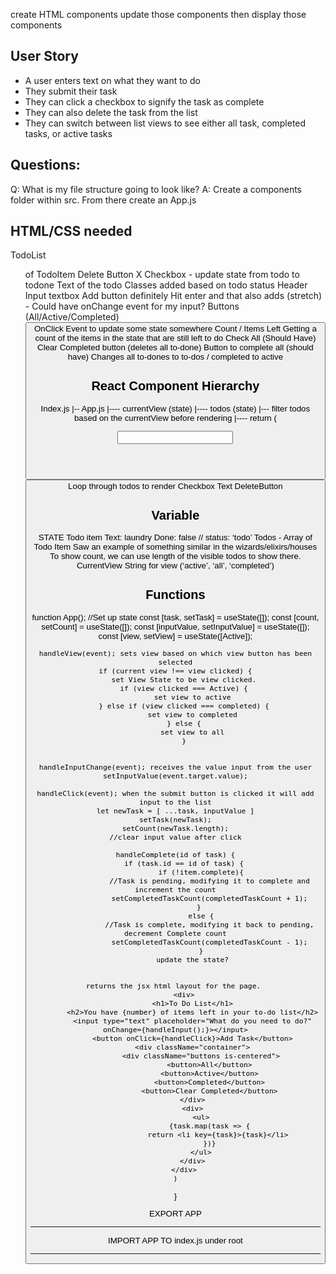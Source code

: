 create HTML components
update those components
then display those components


## User Story
- A user enters text on what they want to do
- They submit their task
- They can click a checkbox to signify the task as complete
- They can also delete the task from the list
- They can switch between list views to see either all task, completed tasks, or active tasks


## Questions: 

Q: What is my file structure going to look like?
A: Create a components folder within src. From there create an App.js

## HTML/CSS needed
TodoList
<ul> of <TodoItem />
TodoItem
Delete Button X
Checkbox - update state from todo to todone
Text of the todo
Classes added based on todo status 
Header
Input textbox
Add button definitely
Hit enter and that also adds (stretch) - Could have
onChange event for my input?
Buttons (All/Active/Completed)
<Button text=”All”>
OnClick Event to update some state somewhere
Count / Items Left
Getting a count of the items in the state that are still left to do
Check All (Should Have)
Clear Completed button (deletes all to-done)
Button to complete all (should have)
Changes all to-dones to to-dos / completed to active

## React Component Hierarchy
Index.js
|-- App.js
|---- currentView (state)
|---- todos (state)
|--- filter todos based on the currentView before rendering
|---- return (
	<Header>
	<Input>
		<button>
	<TodoList todos>
		Loop through todos to render
		<TodoItem>
			Checkbox
			Text
			DeleteButton


## Variable 
STATE
Todo item 
Text: laundry
Done: false // status: ‘todo’
Todos - Array of Todo Item 
Saw an example of something similar in the wizards/elixirs/houses
To show count, we can use length of the visible todos to show there.
CurrentView
String for view (‘active’, ‘all’, ‘completed’)


## Functions 

function App();
    //Set up state
    const [task, setTask] = useState([]);
    const [count, setCount] = useState([]);
    const [inputValue, setInputValue] = useState([]);
    const [view, setView] = useState([Active]);

    handleView(event); sets view based on which view button has been selected
    if (current view !== view clicked) {
        set View State to be view clicked.
        if (view clicked === Active) {
            set view to active
        } else if (view clicked === completed) {
            set view to completed
        } else {
            set view to all
        }
 

    handleInputChange(event); receives the value input from the user
    setInputValue(event.target.value);

    handleClick(event); when the submit button is clicked it will add input to the list
    let newTask = [ ...task, inputValue ]
    setTask(newTask);
    setCount(newTask.length);
    //clear input value after click

    handleComplete(id of task) {
        if (task.id == id of task) {
                if (!item.complete){
                    //Task is pending, modifying it to complete and increment the count
                    setCompletedTaskCount(completedTaskCount + 1);
                } 
                else {
                    //Task is complete, modifying it back to pending, decrement Complete count
                    setCompletedTaskCount(completedTaskCount - 1);
                }
            update the state?
            

    returns the jsx html layout for the page. 
        <div>
            <h1>To Do List</h1>
            <h2>You have {number} of items left in your to-do list</h2>
            <input type="text" placeholder="What do you need to do?" onChange={handleInput();}></input>
            <button onClick={handleClick}>Add Task</button>
            <div className="container">
                <div className="buttons is-centered">
                    <button>All</button>
                    <button>Active</button>
                    <button>Completed</button>
                    <button>Clear Completed</button>
            </div>
            <div>
                <ul>
                    {task.map(task => {
                        return <li key={task}>{task}</li>
                    })}
                </ul>
            </div>
        </div>
    )
}

EXPORT APP

----------------------------------

IMPORT APP TO index.js
<APP /> under root

--------------------------------

  
